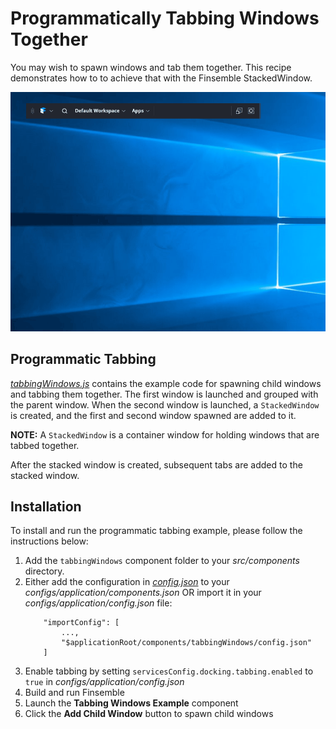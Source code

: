 # Programmatically Tabbing Windows Together

You may wish to spawn windows and tab them together. This recipe demonstrates how to to achieve that with the Finsemble 
StackedWindow.

![Demo of spawning windows and tabbing them together](./spawnWindowsTabbedTogether.gif)

## Programmatic Tabbing

[_tabbingWindows.js_](./tabbingWindows.js) contains the example code for spawning child windows and tabbing them together. The first window is launched and grouped with the parent window. When the second window is launched, a `StackedWindow` is created, and the first and second window spawned are added to it.

**NOTE:** A `StackedWindow` is a container window for holding windows that are tabbed together. 

After the stacked window is created, subsequent tabs are added to the stacked window.

## Installation

To install and run the programmatic tabbing example, please follow the instructions below:

1. Add the `tabbingWindows` component folder to your _src/components_ directory.
1. Either add the configuration in [_config.json_](./config.json) to your _configs/application/components.json_ OR import it in your _configs/application/config.json_ file:
    ```
        "importConfig": [
            ...,
            "$applicationRoot/components/tabbingWindows/config.json"
        ]
    ```
1. Enable tabbing by setting `servicesConfig.docking.tabbing.enabled` to `true` in _configs/application/config.json_
1. Build and run Finsemble
1. Launch the **Tabbing Windows Example** component
1. Click the **Add Child Window** button to spawn child windows

